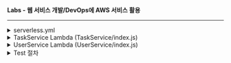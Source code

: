 **Labs - 웹 서비스 개발/DevOps에 AWS 서비스 활용**

---

<details>
<summary>serverless.yml</summary>

```yml
service: task-user-service

frameworkVersion: '4'

# 프로바이더 설정
provider:
  name: aws
  runtime: nodejs20.x
  region: ap-northeast-2  # 서울 리전
  stage: ${opt:stage, 'dev'}  # 기본 스테이지는 dev
  
  # IAM 역할 권한 설정
  iam:
    role:
      statements:
        - Effect: Allow
          Action:
            - logs:CreateLogGroup
            - logs:CreateLogStream
            - logs:PutLogEvents
          Resource: '*'

# 함수 정의
functions:
  # Task 서비스 함수
  taskService:
    handler: TaskService/index.handler
    events:
      - http:
          path: /tasks
          method: get
          cors: true  # CORS 활성화
      - http:
          path: /tasks
          method: post
          cors: true
    environment:
      STAGE: ${self:provider.stage}

  # User 서비스 함수
  userService:
    handler: UserService/index.handler
    events:
      - http:
          path: /users
          method: get
          cors: true
      - http:
          path: /users
          method: post
          cors: true
    environment:
      STAGE: ${self:provider.stage}

# 사용자 정의 리소스
resources:
  Resources:
    # API Gateway 응답 헤더 설정
    GatewayResponseDefault4XX:
      Type: 'AWS::ApiGateway::GatewayResponse'
      Properties:
        ResponseParameters:
          gatewayresponse.header.Access-Control-Allow-Origin: "'*'"
          gatewayresponse.header.Access-Control-Allow-Headers: "'*'"
        ResponseType: DEFAULT_4XX
        RestApiId:
          Ref: 'ApiGatewayRestApi'
    
    GatewayResponseDefault5XX:
      Type: 'AWS::ApiGateway::GatewayResponse'
      Properties:
        ResponseParameters:
          gatewayresponse.header.Access-Control-Allow-Origin: "'*'"
          gatewayresponse.header.Access-Control-Allow-Headers: "'*'"
        ResponseType: DEFAULT_5XX
        RestApiId:
          Ref: 'ApiGatewayRestApi'

# 커스텀 설정
custom:
  # 스테이지별 설정
  stages:
    dev:
      logLevel: DEBUG
    prod:
      logLevel: ERROR

# 플러그인 설정
plugins:
  - serverless-offline  # 로컬 테스트용 플러그인

package:
  patterns:
    - '!node_modules/**'  # node_modules 제외
    - '!.git/**'          # .git 폴더 제외

```
</details>


<details>
<summary>TaskService Lambda (TaskService/index.js)</summary>

```JavaScript
'use strict';

const tasks = [];

const handler = async (event) => {
    try {
        const httpMethod = event.httpMethod;
        
        switch (httpMethod) {
            case 'GET':
                return {
                    statusCode: 200,
                    headers: {
                        'Content-Type': 'application/json',
                        'Access-Control-Allow-Origin': '*',
                        'Access-Control-Allow-Credentials': true
                    },
                    body: JSON.stringify(tasks)
                };
                
            case 'POST':
                const task = JSON.parse(event.body);
                tasks.push(task);
                return {
                    statusCode: 201,
                    headers: {
                        'Content-Type': 'application/json',
                        'Access-Control-Allow-Origin': '*',
                        'Access-Control-Allow-Credentials': true
                    },
                    body: JSON.stringify(task)
                };
                
            default:
                return {
                    statusCode: 400,
                    body: JSON.stringify({ message: '지원하지 않는 HTTP 메소드입니다.' })
                };
        }
    } catch (error) {
        console.error('Error:', error);
        return {
            statusCode: 500,
            body: JSON.stringify({ 
                message: '서버 에러가 발생했습니다.',
                error: error.message 
            })
        };
    }
};

module.exports = { handler };
```
</details>

<details>
<summary>UserService  Lambda (UserService/index.js)</summary>

```JavaScript
'use strict';

const users = [];

const handler = async (event) => {
    try {
        const httpMethod = event.httpMethod;
        
        switch (httpMethod) {
            case 'GET':
                return {
                    statusCode: 200,
                    headers: {
                        'Content-Type': 'application/json',
                        'Access-Control-Allow-Origin': '*',
                        'Access-Control-Allow-Credentials': true
                    },
                    body: JSON.stringify(users)
                };
                
            case 'POST':
                const user = JSON.parse(event.body);
                users.push(user);
                return {
                    statusCode: 201,
                    headers: {
                        'Content-Type': 'application/json',
                        'Access-Control-Allow-Origin': '*',
                        'Access-Control-Allow-Credentials': true
                    },
                    body: JSON.stringify(user)
                };
                
            default:
                return {
                    statusCode: 400,
                    body: JSON.stringify({ message: '지원하지 않는 HTTP 메소드입니다.' })
                };
        }
    } catch (error) {
        console.error('Error:', error);
        return {
            statusCode: 500,
            body: JSON.stringify({ 
                message: '서버 에러가 발생했습니다.',
                error: error.message 
            })
        };
    }
};

module.exports = { handler };
```
</details>

<details>
<summary>Test 절차</summary>
    1. package 설치</br>
    npm install --save-dev serverless@4 serverless-offline</br>
    </br>
    2. deploy</br>
    serverless deploy --verbose</br>
    </br>
    3. deploy 후 엔드포인트 확인</br>
    endpoints:</br>
    GET - https://al9likgcld.execute-api.ap-northeast-2.amazonaws.com/dev/tasks</br>
    POST - https://al9likgcld.execute-api.ap-northeast-2.amazonaws.com/dev/tasks</br>
    GET - https://al9likgcld.execute-api.ap-northeast-2.amazonaws.com/dev/users</br>
    POST - https://al9likgcld.execute-api.ap-northeast-2.amazonaws.com/dev/users</br>
    </br>
    functions:</br>
    taskService: task-user-service-dev-taskService (1.3 kB)</br>
    userService: task-user-service-dev-userService (1.3 kB)</br>
    </br>
    4. Lambda 함수 수행 로그 확인 (terminal 창 각각 띄워 서 로그 모너터링)</br>
    serverless logs --function taskService --tail</br>
    <br>
    5. postman 테스트</br>
        A-1) TaskService POST</br>
        URL: https://al9likgcld.execute-api.ap-northeast-2.amazonaws.com/dev/tasks</br>
        Header에 Content-Type = application/json 추가</br>
        Body에 입력할 json</br>
        ```Json
          {
            "title": "새로운 태스크1",
            "description": "태스크 설명1",
            "dueDate": "2024-11-02"
          }
        ```
  </details>




